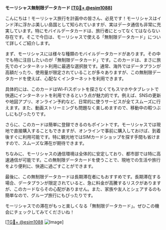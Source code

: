 **モーリシャス無制限データカード [[TG💪+ @esim1088](https://t.me/s/esim1088)]**

こんにちは！モーリシャス旅行を計画中の皆さん、必見です！モーリシャスはインド洋に浮かぶ美しい島国として知られていますが、実はデータ通信も非常に充実しています。特にモバイルデータカードは、旅行者にとってなくてはならない存在です。そこで今日は、モーリシャスで使える「無制限データカード」について詳しくご紹介します。

まず、モーリシャスには様々な種類のモバイルデータカードがあります。その中でも特に注目したいのが「無制限データカード」です。このカードは、まさに旅先でのインターネット利用に最適な選択肢です。通常、海外ではデータプランが高額だったり、使用量が限定されていることが多々ありますが、この無制限データカードを使えば、心配なくインターネットを利用できます。

具体的には、このカードはWi-Fiスポットを探さなくてもスマホやタブレットで快適にインターネットを利用できるという点が魅力的です。例えば、SNSの更新や地図アプリ、オンライン予約など、日常的に使うサービスが全てスムーズに行えます。また、動画ストリーミングも問題なく楽しめますので、移動中の暇つぶしにもぴったりです。

さらに、このカードは簡単に登録できるのもポイントです。モーリシャスでは現地で直接購入することもできますが、オンラインで事前に購入しておけば、到着後すぐに利用可能です。特に観光地ではSIMカードショップを探す手間も省けますので、スムーズな滞在が期待できます。

ちなみに、モーリシャスの通信環境は全体的に安定しており、都市部では特に高速通信が可能です。この無制限データカードを使うことで、現地での生活や旅行をより便利に、快適に過ごすことができます。

最後に、この無制限データカードは長期滞在者にもおすすめです。長期滞在する場合、データプランが限定されていると、急に料金が高騰するリスクがありますが、このカードならその心配がありません。また、家族や友人とシェアするのも簡単なので、グループ旅行にもぴったりです。

モーリシャスでの滞在がもっと楽しくなる「無制限データカード」。ぜひこの機会にチェックしてみてくださいね！

[[TG💪+ @esim1088](https://t.me/s/esim1088) ![Image](https://i.postimg.cc/Y0z9fWf4/image.png)]